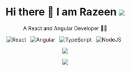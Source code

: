<h1 align="center">Hi there 👋 I am Razeen <img src="https://gpvc.arturio.dev/Razeen-Shaikh"></h1>

<p align="center">A React and Angular Developer 👩‍💻</p>

<p align="center">
  <img src="https://img.shields.io/badge/React-20232A?style=for-the-badge&logo=react&logoColor=61DAFB" alt="React">&nbsp;&nbsp;
  <img src="https://img.shields.io/badge/Angular-DD0031?style=for-the-badge&logo=angular&logoColor=white" alt="Angular">&nbsp;&nbsp;
  <img src="https://img.shields.io/badge/TypeScript-007ACC?style=for-the-badge&logo=typescript&logoColor=white" alt="TypeScript">&nbsp;&nbsp;
  <img src="https://img.shields.io/badge/Node.js-339933?style=for-the-badge&logo=nodedotjs&logoColor=white" alt="NodeJS">&nbsp;&nbsp;
</p>

<p align="center">
  <a href="https://github.com/anuraghazra/github-readme-stats">
    <img src="https://github-readme-stats.vercel.app/api/top-langs/?username=Razeen-Shaikh&theme=dracula">
  </a>
</p>

<p align="center">
  <img src="https://github-readme-streak-stats.herokuapp.com?user=Razeen-Shaikh&theme=dracula">
</p>



<!-- ![Profile views](https://gpvc.arturio.dev/Razeen-Shaikh) -->
<!-- <div>
  <p>Skills: REACT / Redux / TS / JS / HTML / CSS / Node / Express / MongoDB / Material UI</p>
  
<ul>
  <li> 🔭  I’m currently working on <a href="https://github.com/Razeen-Shaikh/problem-solving/tree/master/leetcode">Leetcode Problems</a></li>
  <li> 🌱  I’m currently learning [Problem Solving](https://github.com/Razeen-Shaikh/leetcode).</li>
  <li> 🤔  I’m looking for help with Test Case Writing.</li>
  <li> 💬  Ask me about ReactJS.</li>
  </ul>
</div>


<br>

[![Top Langs](https://github-readme-stats.vercel.app/api/top-langs/?username=Razeen-Shaikh&theme=dracula)](https://github.com/anuraghazra/github-readme-stats)  -->
<!-- <a href="https://app.daily.dev/DailyDevTips"><img src="https://github.com/Razeen-Shaikh/Razeen-Shaikh/blob/master/devcard.svg" width="210" alt="Razeen's Dev Card"/></a> -->
<!-- 
[![trophy](https://github-profile-trophy.vercel.app/?username=Razeen-Shaikh&theme=dracula&title=Commits,Repositories,PullRequest)](https://github.com/ryo-ma/github-profile-trophy) -->

<!-- ![GitHub streak stats](https://github-readme-streak-stats.herokuapp.com?user=Razeen-Shaikh) -->

<!-- ![image](https://github-profile-summary-cards.vercel.app/api/cards/profile-details?username=Razeen-Shaikh&theme=dracula) -->


